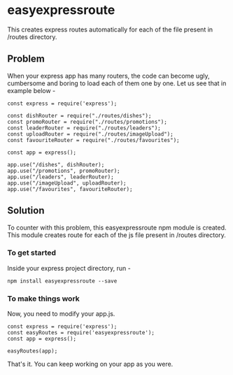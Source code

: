 # easyexpressroute
This creates express routes automatically for each of the file present in /routes directory.

## Problem

When your express app has many routers, the code can become ugly, cumbersome and boring to load each of them one by one.
Let us see that in example below - 
```
const express = require('express');

const dishRouter = require("./routes/dishes");
const promoRouter = require("./routes/promotions");
const leaderRouter = require("./routes/leaders");
const uploadRouter = require("./routes/imageUpload");
const favouriteRouter = require("./routes/favourites");

const app = express();

app.use("/dishes", dishRouter);
app.use("/promotions", promoRouter);
app.use("/leaders", leaderRouter);
app.use("/imageUpload", uploadRouter);
app.use("/favourites", favouriteRouter);
```

## Solution

To counter with this problem, this easyexpressroute npm module is created. This module creates route for each of the js file present in /routes directory.

### To get started
Inside your express project directory, run -
```
npm install easyexpressroute --save
```

### To make things work
Now, you need to modify your app.js.
```
const express = require('express');
const easyRoutes = require('easyexpressroute');
const app = express();

easyRoutes(app);
```

That's it. You can keep working on your app as you were.
 